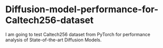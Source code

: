 # Diffusion-model-performance-for-Caltech256-dataset

I am going to test Caltech256 dataset from PyTorch for performance analysis of State-of-the-art Diffusion Models.  
